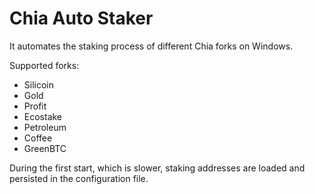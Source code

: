 ﻿# Chia Auto Staker

It automates the staking process of different Chia forks on Windows.

Supported forks:
- Silicoin
- Gold
- Profit
- Ecostake
- Petroleum
- Coffee
- GreenBTC

During the first start, which is slower, staking addresses are loaded and persisted in the configuration file.